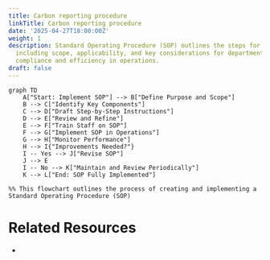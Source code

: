 ```yaml
---
title: Carbon reporting procedure
linkTitle: Carbon reporting procedure
date: '2025-04-27T18:00:00Z'
weight: 1
description: Standard Operating Procedure (SOP) outlines the steps for carbon reporting,
  including scope, applicability, and key considerations for departments to ensure
  compliance and efficiency in operations.
draft: false
---
```



<!-- Unsupported block type: callout -->

<!-- Unsupported block type: column_list -->

```mermaid
graph TD
    A["Start: Implement SOP"] --> B["Define Purpose and Scope"]
    B --> C["Identify Key Components"]
    C --> D["Draft Step-by-Step Instructions"]
    D --> E["Review and Refine"]
    E --> F["Train Staff on SOP"]
    F --> G["Implement SOP in Operations"]
    G --> H["Monitor Performance"]
    H --> I{"Improvements Needed?"}
    I -- Yes --> J["Revise SOP"]
    J --> E
    I -- No --> K["Maintain and Review Periodically"]
    K --> L["End: SOP Fully Implemented"]

%% This flowchart outlines the process of creating and implementing a Standard Operating Procedure (SOP)
```

# Related Resources

- 